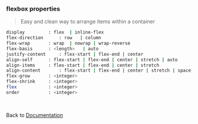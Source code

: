 ### flexbox properties
> Easy and clean way to arrange items within a container <br>

```bash
display			: flex  | inline-flex
flex-direction		: row	| column
flex-wrap		: wrap  | nowrap | wrap-reverse
flex-basis		: <length>   | auto 
justify-content 	: flex-start | flex-end | center
align-self		: flex-start | flex-end | center | stretch | auto 
align-items		: flex-start | flex-end | center | stretch 
align-content		: flex-start | flex-end | center | stretch | space-between | space-arround | space-evenly
flex-grow		: <integer>
flex-shrink		: <integer>
flex			: <integer>
order			: <integer>  
```
<br>

Back to [Documentation](https://github.com/dkhatri481/learnCode) 
